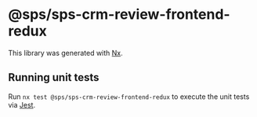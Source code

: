 # @sps/sps-crm-review-frontend-redux

This library was generated with [Nx](https://nx.dev).

## Running unit tests

Run `nx test @sps/sps-crm-review-frontend-redux` to execute the unit tests via [Jest](https://jestjs.io).
